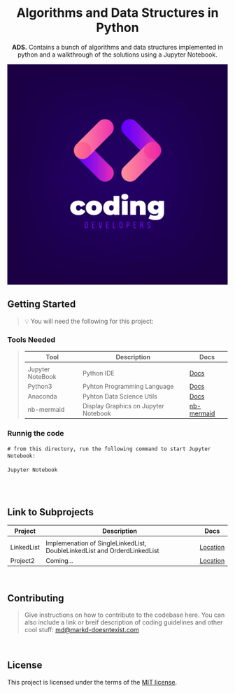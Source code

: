 <h1 align="center">Algorithms and Data Structures in Python</h1>
<p align="center">
<b>ADS.</b> Contains a bunch of algorithms and data structures implemented in python and a walkthrough of the solutions using a Jupyter Notebook.
</p>

![react-material-admin-demo](./Resources/Header.jpg)

## Getting Started

<blockquote>
<p>
💡 You will need the following for this project:
</p>
</blockquote>

### Tools  Needed
<blockquote>

| Tool                  | Description                                 | Docs                                     |
| ------------          | ------------------------------------------- | -------------------------------          |
|                       |                                             |                                          |
| Jupyter NoteBook      | Python IDE                                  | [Docs](https://brew.sh/)                 |
| Python3               | Pyhton Programming Language                 | [Docs](https://www.python.org/downloads) |
| Anaconda              | Pyhton Data Science Utils                   | [Docs](https://www.anaconda.com)         |
| nb-mermaid            | Display Graphics on Jupyter Notebook        | [nb-mermaid](https://bollwyvl.github.io/nb-mermaid/)
</blockquote>

### Runnig the code

```
# from this directory, run the following command to start Jupyter Notebook:

Jupyter Notebook
```

<br>

<br>

## Link to Subprojects

| Project      | Description                                 | Docs                                     |
| ------------ | ------------------------------------------- | -------------------------------          |
|              |
| LinkedList   | Implemenation of SingleLinkedList, DoubleLinkedList and OrderdLinkedList               | [Location](./src/LinkedlIST)                 |
| Project2     | Coming...                                                                              | [Location](./src/Projectone)                 |

<br>

## Contributing

<blockquote>
<p>

Give instructions on how to contribute to the codebase here. You can also include a link or breif description of coding guidelines and other cool stuff:
md@markd-doesntexist.com
<br>
</p>
</blockquote>

<br>

## License

This project is licensed under the terms of the
[MIT license](/LICENSE).
